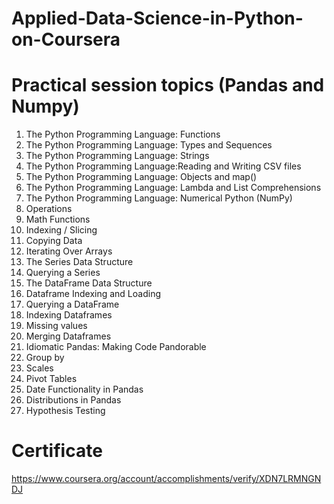 # Applied-Data-Science-in-Python-on-Coursera
# Practical session topics (Pandas and Numpy)  

1. The Python Programming Language: Functions
2. The Python Programming Language: Types and Sequences
3. The Python Programming Language: Strings
4. The Python Programming Language:Reading and Writing CSV files
5. The Python Programming Language: Objects and map()
6. The Python Programming Language: Lambda and List Comprehensions
7. The Python Programming Language: Numerical Python (NumPy)
8. Operations
9. Math Functions
10. Indexing / Slicing
11. Copying Data
12. Iterating Over Arrays
13. The Series Data Structure
14. Querying a Series
15. The DataFrame Data Structure
16. Dataframe Indexing and Loading
17. Querying a DataFrame
18. Indexing Dataframes
19. Missing values
20. Merging Dataframes
21. Idiomatic Pandas: Making Code Pandorable
22. Group by
23. Scales
24. Pivot Tables
25. Date Functionality in Pandas
26. Distributions in Pandas
27. Hypothesis Testing
# Certificate 
https://www.coursera.org/account/accomplishments/verify/XDN7LRMNGNDJ

